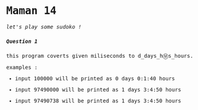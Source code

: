 <samp>
<h1>Maman 14</h1> 

_let's play some sudoko !_

### <h5>Question 1 </h5>


this program coverts given miliseconds to  d_days_h:m:s_hours.

examples :
- input 100000 will be printed as 0 days 0:1:40 hours 

- input 97490000 will be printed as 1 days 3:4:50 hours

- input 97490738 will be printed as 1 days 3:4:50 hours

